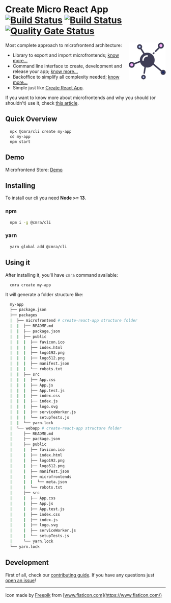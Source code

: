 # Create Micro React App [![Build Status](https://travis-ci.com/matheusmr13/create-microfrontend-react-app.svg?branch=master)](https://travis-ci.com/matheusmr13/create-microfrontend-react-app) [![Build Status](https://dev.azure.com/matheusmr13/create-microfrontend-react-app/_apis/build/status/matheusmr13.create-microfrontend-react-app?branchName=master)](https://dev.azure.com/matheusmr13/create-microfrontend-react-app/_build/latest?definitionId=2&branchName=master) [![Quality Gate Status](https://sonarcloud.io/api/project_badges/measure?project=matheusmr13_create-microfrontend-react-app&metric=alert_status)](https://sonarcloud.io/dashboard?id=matheusmr13_create-microfrontend-react-app)

<img align="right" src="icon.png" width="23%">

Most complete approach to microfrontend architecture:

- Library to export and import microfrontends; [know more...](https://matheusmr13.github.io/create-micro-react-app/docs/core)
- Command line interface to create, development and release your app; [know more...](https://matheusmr13.github.io/create-micro-react-app/docs/cli)
- Backoffice to simplify all complexity needed; [know more...](https://matheusmr13.github.io/create-micro-react-app/docs/backoffice)
- Simple just like [Create React App](https://github.com/facebook/create-react-app).

If you want to know more about microfrontends and why you should (or shouldn't) use it, check [this article](https://matheusmr13.github.io/create-micro-react-app/docs/core/microfrontend).

## Quick Overview

```
  npx @cmra/cli create my-app
  cd my-app
  npm start
```

## Demo

Microfrontend Store: [Demo](https://github.com/matheusmr13/micro-store)

## Installing

To install our cli you need **Node >= 13**.

### npm

```bash
  npm i -g @cmra/cli
```

### yarn

```bash
  yarn global add @cmra/cli
```

## Using it

After installing it, you'll have `cmra` command available:

```
  cmra create my-app
```

It will generate a folder structure like:

```bash
  my-app
  ├── package.json
  ├── packages
  |  ├── microfrontend # create-react-app structure folder
  |  |  ├── README.md
  |  |  ├── package.json
  |  |  ├── public
  |  |  |  ├── favicon.ico
  |  |  |  ├── index.html
  |  |  |  ├── logo192.png
  |  |  |  ├── logo512.png
  |  |  |  ├── manifest.json
  |  |  |  └── robots.txt
  |  |  ├── src
  |  |  |  ├── App.css
  |  |  |  ├── App.js
  |  |  |  ├── App.test.js
  |  |  |  ├── index.css
  |  |  |  ├── index.js
  |  |  |  ├── logo.svg
  |  |  |  ├── serviceWorker.js
  |  |  |  └── setupTests.js
  |  |  └── yarn.lock
  |  └── webapp # create-react-app structure folder
  |     ├── README.md
  |     ├── package.json
  |     ├── public
  |     |  ├── favicon.ico
  |     |  ├── index.html
  |     |  ├── logo192.png
  |     |  ├── logo512.png
  |     |  ├── manifest.json
  |     |  ├── microfrontends
  |     |  |  └── meta.json
  |     |  └── robots.txt
  |     ├── src
  |     |  ├── App.css
  |     |  ├── App.js
  |     |  ├── App.test.js
  |     |  ├── index.css
  |     |  ├── index.js
  |     |  ├── logo.svg
  |     |  ├── serviceWorker.js
  |     |  └── setupTests.js
  |     └── yarn.lock
  └── yarn.lock
```

## Development

First of all, check our [contributing guide](https://github.com/matheusmr13/create-micro-react-app/blob/master/CONTRIBUTING.md).
If you have any questions just [open an issue](https://github.com/matheusmr13/create-micro-react-app/issues/new)!

---

Icon made by [Freepik](https://www.flaticon.com/authors/freepik) from [www.flaticon.com](https://www.flaticon.com/)
